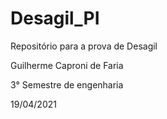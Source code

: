 # Desagil_PI
Repositório para a prova de Desagil

Guilherme Caproni de Faria 


3° Semestre de engenharia


19/04/2021
